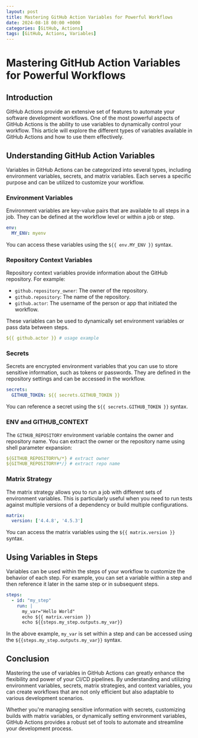 ```yaml
---
layout: post
title: Mastering GitHub Action Variables for Powerful Workflows
date: 2024-08-18 00:00 +0000
categories: [GitHub, Actions]
tags: [GitHub, Actions, Variables]
---
```


# Mastering GitHub Action Variables for Powerful Workflows

## Introduction

GitHub Actions provide an extensive set of features to automate your software development workflows. One of the most powerful aspects of GitHub Actions is the ability to use variables to dynamically control your workflow. This article will explore the different types of variables available in GitHub Actions and how to use them effectively.

## Understanding GitHub Action Variables

Variables in GitHub Actions can be categorized into several types, including environment variables, secrets, and matrix variables. Each serves a specific purpose and can be utilized to customize your workflow.

### Environment Variables

Environment variables are key-value pairs that are available to all steps in a job. They can be defined at the workflow level or within a job or step.

```yaml
env:
  MY_ENV: myenv
```

You can access these variables using the `${{ env.MY_ENV }}` syntax.

### Repository Context Variables

Repository context variables provide information about the GitHub repository. For example:

- `github.repository_owner`: The owner of the repository.
- `github.repository`: The name of the repository.
- `github.actor`: The username of the person or app that initiated the workflow.

These variables can be used to dynamically set environment variables or pass data between steps.

```yaml
${{ github.actor }} # usage example
```

### Secrets

Secrets are encrypted environment variables that you can use to store sensitive information, such as tokens or passwords. They are defined in the repository settings and can be accessed in the workflow.

```yaml
secrets:
  GITHUB_TOKEN: ${{ secrets.GITHUB_TOKEN }}
```

You can reference a secret using the `${{ secrets.GITHUB_TOKEN }}` syntax.

### ENV and GITHUB_CONTEXT

The `GITHUB_REPOSITORY` environment variable contains the owner and repository name. You can extract the owner or the repository name using shell parameter expansion:

```yaml
${GITHUB_REPOSITORY%/*} # extract owner
${GITHUB_REPOSITORY#*/} # extract repo name
```

### Matrix Strategy

The matrix strategy allows you to run a job with different sets of environment variables. This is particularly useful when you need to run tests against multiple versions of a dependency or build multiple configurations.

```yaml
matrix:
  version: ['4.4.8', '4.5.3']
```

You can access the matrix variables using the `${{ matrix.version }}` syntax.

## Using Variables in Steps

Variables can be used within the steps of your workflow to customize the behavior of each step. For example, you can set a variable within a step and then reference it later in the same step or in subsequent steps.

```yaml
steps:
  - id: "my_step"
    run: |
      my_var="Hello World"
      echo ${{ matrix.version }}
      echo ${{steps.my_step.outputs.my_var}}
```

In the above example, `my_var` is set within a step and can be accessed using the `${{steps.my_step.outputs.my_var}}` syntax.

## Conclusion

Mastering the use of variables in GitHub Actions can greatly enhance the flexibility and power of your CI/CD pipelines. By understanding and utilizing environment variables, secrets, matrix strategies, and context variables, you can create workflows that are not only efficient but also adaptable to various development scenarios.

Whether you're managing sensitive information with secrets, customizing builds with matrix variables, or dynamically setting environment variables, GitHub Actions provides a robust set of tools to automate and streamline your development process.

